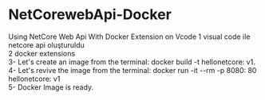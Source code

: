 # NetCorewebApi-Docker
 Using NetCore Web Api With Docker Extension on Vcode
1  visual code ile netcore api oluşturuldu</br>
2 docker extensions </br>
3- Let's create an image from the terminal: docker build -t hellonetcore: v1. </br>
4- Let's revive the image from the terminal: docker run -it --rm -p 8080: 80 hellonetcore: v1 </br>
5- Docker Image is ready. </br>
